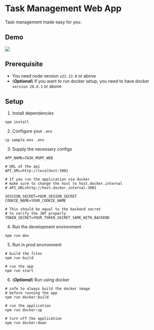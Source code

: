 # Task Management Web App

Task management made easy for you.

## Demo
<img src='./_docs/demo.gif'/>

## Prerequisite

- You need node version `v22.13.0` or above
- (***Optional***) If you want to run docker setup, you need to have docker `version 28.0.1` or above

## Setup

1. Install dependencies

```
npm install
```

2. Configure your `.env`

```
cp sample.env .env
```

3. Supply the necessary configs

```
APP_NAME=TASK_MGMT_WEB

# URL of the api
API_URL=http://localhost:3001

# If you run the application via docker
# make sure to change the host to host.docker.internal
# API_URL=http://host.docker.internal:3001

SESSION_SECRET=YOUR_SESION_SECRET
COOKIE_NAME=YOUR_COOKIE_NAME

# This should be equal to the backend secret
# to verify the JWT properly
TOKEN_SECRET=YOUR_TOKEN_SECRET_SAME_WITH_BACKEND
```

4. Run the development environment

```
npm run dev
```

5. Run in prod environment

```
# build the files
npm run build

# run the app
npm run start
```

6. (***Optional***) Run using docker

```
# safe to always build the docker image
# before running the app
npm run docker:build

# run the application
npm run docker:up

# turn off the application
npm run docker:down

```